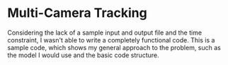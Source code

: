 # Multi-Camera Tracking

Considering the lack of a sample input and output file and the time constraint, I wasn't able to write a completely functional code. This is a sample code, which shows my general approach to the problem, such as the model I would use and the basic code structure.
